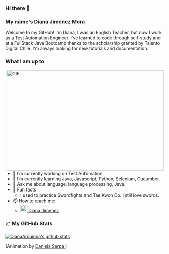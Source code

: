 ### Hi there 👋 
### My name's Diana Jimenez Mora

Welcome to my GitHub! I'm Diana, I was an English Teacher, but now I work as a Test Automation Engineer. I've learned to code through self-study and at a FullStack Java Bootcamp thanks to the scholarship granted by Talento Digital Chile. I'm always looking for new tutorials and documentation. 

### What I am up to
<img align="right" alt="GIF" src="https://miro.medium.com/max/700/0*K2WLMTExLyida7OR.gif" width="500" height="320" /> 

- 🔭 I’m currently working on Test Automation.
- 🌱 I’m currently learning Java, Javascript, Python, Selenium, Cucumber.
- 💬 Ask me about language, language processing, Java.
- 🌴 Fun facts
  - I used to practice Swordfights and Tae Kwon Do. I still love swords.
- 📫 How to reach me: 
  - <img alt="Diana's Linkedin" width="22px" src="https://cdn.jsdelivr.net/npm/simple-icons@v3/icons/linkedin.svg" /><a href="https://www.linkedin.com/in/dianajimenezmora"> Diana Jimenez </a>

### 📈 My GitHub Stats

[![DianaArduinna's github stats](https://github-readme-stats.vercel.app/api?username=DianaArduinna&show_icons=true&theme=tokyonight)](https://github.com/anuraghazra/github-readme-stats)




(Animation by <a href="https://dribbble.com/daniserpa"> Daniela Serpa </a>)
